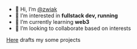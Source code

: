 - 👋 Hi, I’m <a href="https://t.me/zwiak" target="_blank">@zwiak</a>
- 👀 I’m interested in **fullstack dev, running**
- 🌱 I’m currently learning **web3**
- 💞️ I’m looking to collaborate based on interests

<a href="https://github.com/SashaJozwiak/some-works" target="_blank">Here</a> drafts my some projects


<!---
zwiak/zwiak is a ✨ special ✨ repository because its `README.md` (this file) appears on your GitHub profile.
You can click the Preview link to take a look at your changes.
--->
